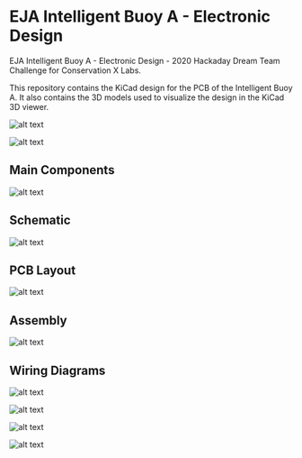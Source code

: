 # EJA Intelligent Buoy A - Electronic Design

EJA Intelligent Buoy A - Electronic Design - 2020 Hackaday Dream Team Challenge for Conservation X Labs.

This repository contains the KiCad design for the PCB of the Intelligent Buoy A. It also contains the 3D models used to visualize the design in the KiCad 3D viewer.

![alt text](./img/Buoy_A_WithGSM_01.png "Front Layer PCB")

![alt text](./img/Buoy_A_WithGSM_03.png "Back Layer PCB")

## Main Components ##

![alt text](./img/Components_Buoy_3.jpg "Components")

## Schematic ##

![alt text](./img/Schematic_Buoy_A.png "Schematic")

## PCB Layout ##

![alt text](./img/Layout_Buoy_A.png "PCB Layout")

## Assembly ##

![alt text](./Assembly/Assembly_N_01_Buoy_A-All_2.jpg "Assembly Guide")

## Wiring Diagrams ##

![alt text](./Wiring_Diagrams/Wiring_Buoy_WithGSM_02_wired.png "Buck Converter")

![alt text](./Wiring_Diagrams/Wiring_Buoy_WithGSM_01_wired.png "Boost Converter")

![alt text](./Wiring_Diagrams/Wiring_Buoy_WithGSM_03_wired.png "Servo Motor")

![alt text](./Wiring_Diagrams/Wiring_Buoy_WithGSM_04_wired.png "DC Motor")

